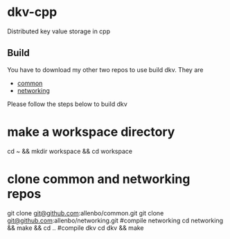 dkv-cpp
=======

Distributed key value storage in cpp

## Build
You have to download my other two repos to use build dkv. They are
  * [common](https://github.com/allenbo/common.git)
  * [networking](https://github.com/allenbo/networking.git)

Please follow the steps below to build dkv

# make a workspace directory
cd ~ && mkdir workspace && cd workspace
# clone common and networking repos
git clone git@github.com:allenbo/common.git
git clone git@github.com:allenbo/networking.git
#compile networking
cd networking && make && cd ..
#compile dkv
cd dkv && make
